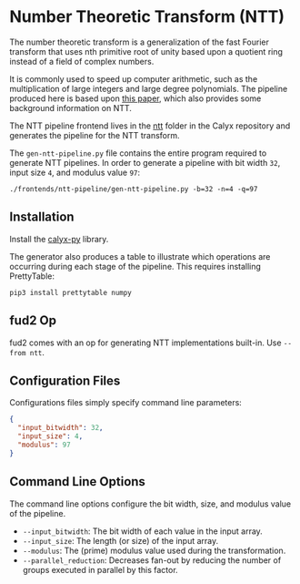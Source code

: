 # Number Theoretic Transform (NTT)

The number theoretic transform is a generalization of the
fast Fourier transform that uses nth primitive root of unity
based upon a quotient ring instead of a field of complex numbers.

It is commonly used to speed up computer arithmetic, such as the
multiplication of large integers and large degree polynomials. The
pipeline produced here is based upon [this paper][longa-etal-ntt],
which also provides some background information on NTT.

The NTT pipeline frontend lives in the [ntt][] folder in the
Calyx repository and generates the pipeline for the NTT transform.

The `gen-ntt-pipeline.py` file contains the entire program required to
generate NTT pipelines. In order to generate a pipeline with
bit width `32`, input size `4`, and modulus value `97`:

```
./frontends/ntt-pipeline/gen-ntt-pipeline.py -b=32 -n=4 -q=97
```

## Installation

Install the [calyx-py](../calyx-py.md) library.

The generator also produces a table to illustrate which operations are occurring
during each stage of the pipeline. This requires installing PrettyTable:

    pip3 install prettytable numpy

## fud2 Op

fud2 comes with an op for generating NTT implementations built-in.
Use `--from ntt`.

## Configuration Files

Configurations files simply specify command line parameters:
```json
{
  "input_bitwidth": 32,
  "input_size": 4,
  "modulus": 97
}
```

## Command Line Options

The command line options configure the bit width, size, and modulus value of the
pipeline.

- `--input_bitwidth`: The bit width of each value in the input array.
- `--input_size`: The length (or size) of the input array.
- `--modulus`: The (prime) modulus value used during the transformation.
- `--parallel_reduction`: Decreases fan-out by reducing the number of groups executed in parallel by this factor.

[longa-etal-ntt]: https://www.microsoft.com/en-us/research/wp-content/uploads/2016/05/RLWE-1.pdf
[ntt]: https://github.com/calyxir/calyx/tree/master/frontends/ntt-pipeline
